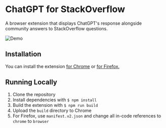 # ChatGPT for StackOverflow

A browser extension that displays ChatGPT's response alongside community answers to StackOverflow questions.

![Demo](demo.gif)

## Installation

You can install the extension [for Chrome](https://chrome.google.com/webstore/detail/chatgpt-for-stackoverflow/apjhekoaogdimcgiihoncakocdddhmlk) or [for Firefox.](https://addons.mozilla.org/en-US/firefox/addon/chatgpt-for-stackoverflow/)

## Running Locally

1. Clone the repository
2. Install dependencies with `$ npm install`
3. Build the extension with `$ npm run build`
4. Upload the `build` directory to Chrome
5. For Firefox, use `manifest.v2.json` and change all in-code references to `chrome` to `browser`
